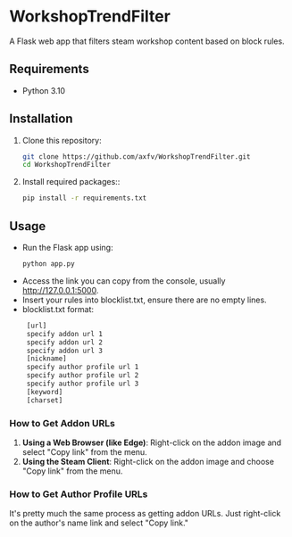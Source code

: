 # WorkshopTrendFilter

A Flask web app that filters steam workshop content based on block rules.

## Requirements

- Python 3.10

## Installation

1. Clone this repository:

   ```bash
   git clone https://github.com/axfv/WorkshopTrendFilter.git
   cd WorkshopTrendFilter   
2. Install required packages::
   ```bash
   pip install -r requirements.txt

## Usage
* Run the Flask app using:
   ```bash
   python app.py
* Access the link you can copy from the console, usually http://127.0.0.1:5000.
* Insert your rules into blocklist.txt, ensure there are no empty lines.
* blocklist.txt format:
  ```bash
   [url]
   specify addon url 1
   specify addon url 2
   specify addon url 3
   [nickname]
   specify author profile url 1
   specify author profile url 2
   specify author profile url 3
   [keyword]
   [charset]
### How to Get Addon URLs 
1. **Using a Web Browser (like Edge)**: Right-click on the addon image and select "Copy link" from the menu.
2. **Using the Steam Client**: Right-click on the addon image and choose "Copy link" from the menu.
### How to Get Author Profile URLs 
It's pretty much the same process as getting addon URLs. Just right-click on the author's name link and select "Copy link."
